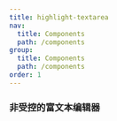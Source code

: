 ```yaml
---
title: highlight-textarea
nav:
  title: Components
  path: /components
group:
  title: Components
  path: /components
order: 1
---
```


### 非受控的富文本编辑器

<code hideActions='["CSB", "EXTERNAL"]' src="./demo/index.jsx" />

